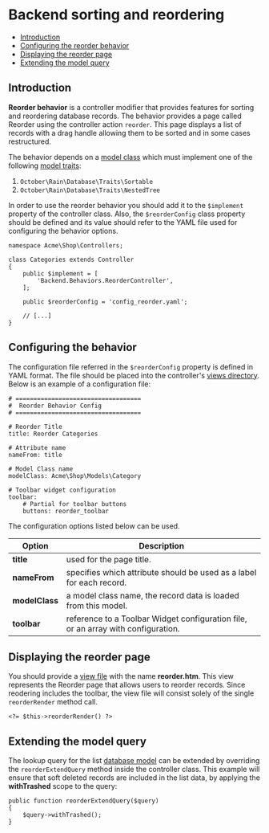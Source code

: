 # Backend sorting and reordering

- [Introduction](#introduction)
- [Configuring the reorder behavior](#configuring-reorder)
- [Displaying the reorder page](#reorder-display)
- [Extending the model query](#extend-model-query)

<a name="introduction"></a>
## Introduction

**Reorder behavior** is a controller modifier that provides features for sorting and reordering database records. The behavior provides a page called Reorder using the controller action `reorder`. This page displays a list of records with a drag handle allowing them to be sorted and in some cases restructured.

The behavior depends on a [model class](../database/model) which must implement one of the following [model traits](../database/traits):

1. `October\Rain\Database\Traits\Sortable`
1. `October\Rain\Database\Traits\NestedTree`

In order to use the reorder behavior you should add it to the `$implement` property of the controller class. Also, the `$reorderConfig` class property should be defined and its value should refer to the YAML file used for configuring the behavior options.

    namespace Acme\Shop\Controllers;

    class Categories extends Controller
    {
        public $implement = [
            'Backend.Behaviors.ReorderController',
        ];

        public $reorderConfig = 'config_reorder.yaml';

        // [...]
    }

<a name="configuring-reorder"></a>
## Configuring the behavior

The configuration file referred in the `$reorderConfig` property is defined in YAML format. The file should be placed into the controller's [views directory](controllers-views-ajax/#introduction). Below is an example of a configuration file:

	# ===================================
	#  Reorder Behavior Config
	# ===================================

	# Reorder Title
	title: Reorder Categories

	# Attribute name
	nameFrom: title

	# Model Class name
	modelClass: Acme\Shop\Models\Category

	# Toolbar widget configuration
	toolbar:
	    # Partial for toolbar buttons
	    buttons: reorder_toolbar


The configuration options listed below can be used.

Option | Description
------------- | -------------
**title** | used for the page title.
**nameFrom** | specifies which attribute should be used as a label for each record.
**modelClass** | a model class name, the record data is loaded from this model.
**toolbar** | reference to a Toolbar Widget configuration file, or an array with configuration.

<a name="reorder-display"></a>
## Displaying the reorder page

You should provide a [view file](controllers-views-ajax/#introduction) with the name **reorder.htm**. This view represents the Reorder page that allows users to reorder records. Since reodering includes the toolbar, the view file will consist solely of the single `reorderRender` method call.

    <?= $this->reorderRender() ?>

<a name="extend-model-query"></a>
## Extending the model query

The lookup query for the list [database model](../database/model) can be extended by overriding the `reorderExtendQuery` method inside the controller class. This example will ensure that soft deleted records are included in the list data, by applying the **withTrashed** scope to the query:

	public function reorderExtendQuery($query)
	{
	    $query->withTrashed();
	}